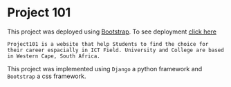 # Project 101

This project was deployed using [Bootstrap](https://getbootstrap.com/). 
To see deployment [click here](https://project101.netlify.app/)

```Project101 is a website that help Students to find the choice for their career espacially in ICT Field. University and College are based in Western Cape, South Africa.```

<!-- ![Logo](university/templates/logo.png) -->

This project was implemented using ```Django``` a python framework and ```Bootstrap``` a css framework.



